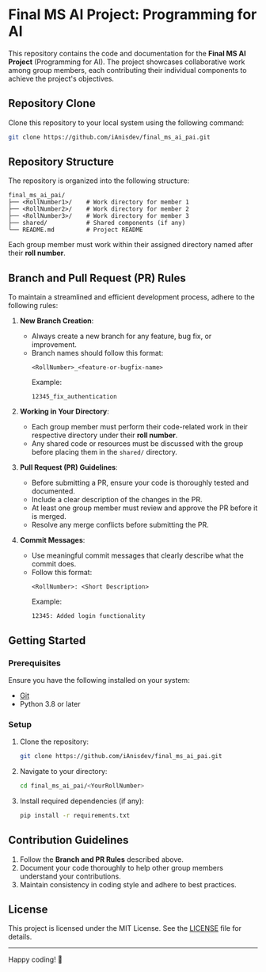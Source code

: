 # Final MS AI Project: Programming for AI

This repository contains the code and documentation for the **Final MS AI Project** (Programming for AI). The project showcases collaborative work among group members, each contributing their individual components to achieve the project's objectives.

## Repository Clone

Clone this repository to your local system using the following command:

```bash
git clone https://github.com/iAnisdev/final_ms_ai_pai.git
```

## Repository Structure

The repository is organized into the following structure:

```
final_ms_ai_pai/
├── <RollNumber1>/    # Work directory for member 1
├── <RollNumber2>/    # Work directory for member 2
├── <RollNumber3>/    # Work directory for member 3
├── shared/           # Shared components (if any)
└── README.md         # Project README
```

Each group member must work within their assigned directory named after their **roll number**.

## Branch and Pull Request (PR) Rules

To maintain a streamlined and efficient development process, adhere to the following rules:

1. **New Branch Creation**:
   - Always create a new branch for any feature, bug fix, or improvement.
   - Branch names should follow this format:
     ```
     <RollNumber>_<feature-or-bugfix-name>
     ```
     Example:
     ```
     12345_fix_authentication
     ```

2. **Working in Your Directory**:
   - Each group member must perform their code-related work in their respective directory under their **roll number**.
   - Any shared code or resources must be discussed with the group before placing them in the `shared/` directory.

3. **Pull Request (PR) Guidelines**:
   - Before submitting a PR, ensure your code is thoroughly tested and documented.
   - Include a clear description of the changes in the PR.
   - At least one group member must review and approve the PR before it is merged.
   - Resolve any merge conflicts before submitting the PR.

4. **Commit Messages**:
   - Use meaningful commit messages that clearly describe what the commit does.
   - Follow this format:
     ```
     <RollNumber>: <Short Description>
     ```
     Example:
     ```
     12345: Added login functionality
     ```

## Getting Started

### Prerequisites

Ensure you have the following installed on your system:
- [Git](https://git-scm.com/)
- Python 3.8 or later

### Setup

1. Clone the repository:
   ```bash
   git clone https://github.com/iAnisdev/final_ms_ai_pai.git
   ```
2. Navigate to your directory:
   ```bash
   cd final_ms_ai_pai/<YourRollNumber>
   ```
3. Install required dependencies (if any):
   ```bash
   pip install -r requirements.txt
   ```

## Contribution Guidelines

1. Follow the **Branch and PR Rules** described above.
2. Document your code thoroughly to help other group members understand your contributions.
3. Maintain consistency in coding style and adhere to best practices.

## License

This project is licensed under the MIT License. See the [LICENSE](LICENSE) file for details.

---

Happy coding! 🚀

